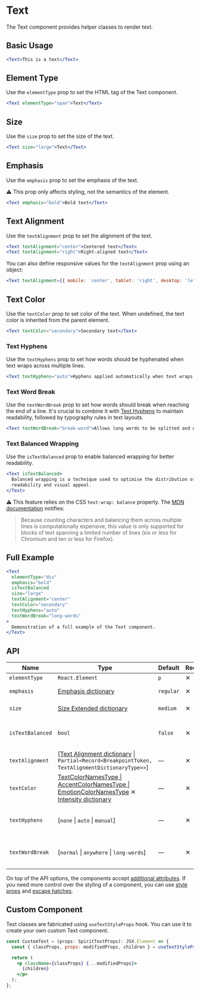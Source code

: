 # Text

The Text component provides helper classes to render text.

## Basic Usage

```jsx
<Text>This is a text</Text>
```

## Element Type

Use the `elementType` prop to set the HTML tag of the Text component.

```jsx
<Text elementType="span">Text</Text>
```

## Size

Use the `size` prop to set the size of the text.

```jsx
<Text size="large">Text</Text>
```

## Emphasis

Use the `emphasis` prop to set the emphasis of the text.

⚠️ This prop only affects styling, not the semantics of the element.

```jsx
<Text emphasis="bold">Bold text</Text>
```

## Text Alignment

Use the `textAlignment` prop to set the alignment of the text.

```jsx
<Text textAlignment="center">Centered text</Text>
<Text textAlignment="right">Right-aligned text</Text>
```

You can also define responsive values for the `textAlignment` prop using an object:

```jsx
<Text textAlignment={{ mobile: 'center', tablet: 'right', desktop: 'left' }}>Responsive text alignment</Text>
```

## Text Color

Use the `textColor` prop to set color of the text. When undefined, the text color
is inherited from the parent element.

```jsx
<Text textColor="secondary">Secondary text</Text>
```

### Text Hyphens

Use the `textHyphens` prop to set how words should be hyphenated when text wraps across multiple lines.

```jsx
<Text textHyphens="auto">Hyphens applied automatically when text wraps across multiple lines.</Text>
```

### Text Word Break

Use the `textWordBreak` prop to set how words should break when reaching the end of a line.
It's crucial to combine it with [Text Hyphens](#text-hyphens) to maintain readability, followed by typography rules in text layouts.

```jsx
<Text textWordBreak="break-word">Allows long words to be splitted and wrapped onto the next line.</Text>
```

### Text Balanced Wrapping

Use the `isTextBalanced` prop to enable balanced wrapping for better readability.

```jsx
<Text isTextBalanced>
  Balanced wrapping is a technique used to optimise the distribution of text across multiple lines, enhancing
  readability and visual appeal.
</Text>
```

⚠️ This feature relies on the CSS `text-wrap: balance` property. The [MDN documentation][mdn-text-wrap] notifies:

> Because counting characters and balancing them across multiple lines is computationally expensive,
> this value is only supported for blocks of text spanning a limited number of lines
> (six or less for Chromium and ten or less for Firefox).

## Full Example

```jsx
<Text
  elementType="div"
  emphasis="bold"
  isTextBalanced
  size="large"
  textAlignment="center"
  textColor="secondary"
  textHyphens="auto"
  textWordBreak="long-words"
>
  Demonstration of a full example of the Text component.
</Text>
```

## API

| Name             | Type                                                                                                                                         | Default   | Required | Description                             |
| ---------------- | -------------------------------------------------------------------------------------------------------------------------------------------- | --------- | -------- | --------------------------------------- |
| `elementType`    | `React.Element`                                                                                                                              | `p`       | ✕        | HTML tag                                |
| `emphasis`       | [Emphasis dictionary][dictionary-emphasis]                                                                                                   | `regular` | ✕        | Emphasis of the text                    |
| `size`           | [Size Extended dictionary][dictionary-size]                                                                                                  | `medium`  | ✕        | Size of the text                        |
| `isTextBalanced` | `bool`                                                                                                                                       | `false`   | ✕        | If true, the text has balanced wrapping |
| `textAlignment`  | \[[Text Alignment dictionary][dictionary-alignment] \| `Partial<Record<BreakpointToken, TextAlignmentDictionaryType>>`]                      | —         | ✕        | Alignment of the text                   |
| `textColor`      | [TextColorNamesType \| AccentColorNamesType \| EmotionColorNamesType][readme-generated-types] ✕ [Intensity dictionary][dictionary-intensity] | —         | ✕        | Color of the text                       |
| `textHyphens`    | \[`none` \| `auto` \| `manual`]                                                                                                              | —         | ✕        | Hyphens strategy applied to the text    |
| `textWordBreak`  | \[`normal` \| `anywhere` \| `long-words`]                                                                                                    | —         | ✕        | Word break strategy applied to the text |

On top of the API options, the components accept [additional attributes][readme-additional-attributes].
If you need more control over the styling of a component, you can use [style props][readme-style-props]
and [escape hatches][readme-escape-hatches].

## Custom Component

Text classes are fabricated using `useTextStyleProps` hook. You can use it to create your own custom Text component.

```jsx
const CustomText = (props: SpiritTextProps): JSX.Element => {
  const { classProps, props: modifiedProps, children } = useTextStyleProps(props);

  return (
    <p className={classProps} {...modifiedProps}>
      {children}
    </p>
  );
};
```

[dictionary-alignment]: https://github.com/lmc-eu/spirit-design-system/tree/main/docs/DICTIONARIES.md#alignment
[dictionary-emphasis]: https://github.com/lmc-eu/spirit-design-system/tree/main/docs/DICTIONARIES.md#emphasis
[dictionary-intensity]: https://github.com/lmc-eu/spirit-design-system/tree/main/docs/DICTIONARIES.md#intensity
[dictionary-size]: https://github.com/lmc-eu/spirit-design-system/tree/main/docs/DICTIONARIES.md#size
[mdn-text-wrap]: https://developer.mozilla.org/en-US/docs/Web/CSS/text-wrap
[readme-additional-attributes]: https://github.com/lmc-eu/spirit-design-system/blob/main/packages/web-react/README.md#additional-attributes
[readme-escape-hatches]: https://github.com/lmc-eu/spirit-design-system/blob/main/packages/web-react/README.md#escape-hatches
[readme-generated-types]: https://github.com/lmc-eu/spirit-design-system/blob/main/packages/web-react/README.md#types-generated-from-design-tokens
[readme-style-props]: https://github.com/lmc-eu/spirit-design-system/blob/main/packages/web-react/README.md#style-props
